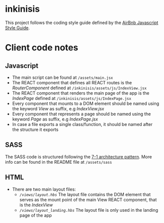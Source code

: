 # inkinisis

This project follows the coding style guide defined by the [AirBnb Javascript Style Guide](https://github.com/airbnb/javascript).

# Client code notes

## Javascript

- The main script can be found at `/assets/main.jsx`
- The REACT component that defines all REACT routes is the *RouterComponent* defined at `/inkinisis/assets/js/IndexView.jsx`
- The REACT component that renders the main page of the app is the *IndexPage* defined at `/inkinisis/assets/js/IndexPage.jsx`
- Every component that mounts to a DOM element should be named using the keyword *View* as suffix, e.g *IndexView.jsx*
- Every component that represents a page should be named using the keyword *Page* as suffix, e.g *IndexPage.jsx*
- In case a file exports a single class/function, it should be named after the structure it exports

## SASS

The SASS code is structured following the [7-1 architecture pattern](http://sass-guidelin.es/#architecture). More info
can be found in the README file at `/assets/sass`

## HTML

- There are two main layout files:
    - *`/views/layout.hbs`* The layout file contains the DOM element that serves as the mount point of the main View 
    REACT component, that is the *IndexView*
    - *`/views/layout_landing.hbs`* The layout file is only used in the landing page of the app